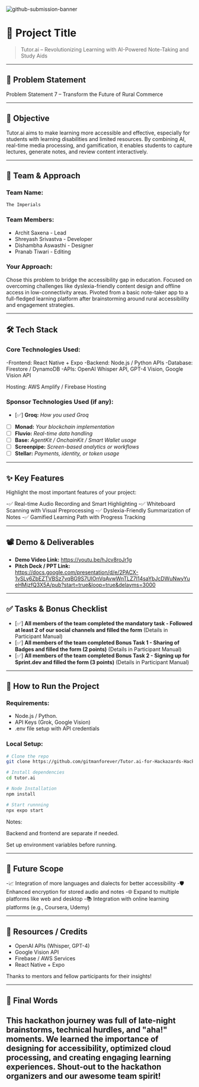 ![github-submission-banner](https://github.com/user-attachments/assets/a1493b84-e4e2-456e-a791-ce35ee2bcf2f)

# 🚀 Project Title

> Tutor.ai – Revolutionizing Learning with AI-Powered Note-Taking and Study Aids

---

## 📌 Problem Statement

Problem Statement 7 – Transform the Future of Rural Commerce


---

## 🎯 Objective

Tutor.ai aims to make learning more accessible and effective, especially for students with learning disabilities and limited resources.
By combining AI, real-time media processing, and gamification, it enables students to capture lectures, generate notes, and review content interactively.

---

## 🧠 Team & Approach

### Team Name:  
`The Imperials`

### Team Members:  

- Archit Saxena -  Lead
- Shreyash Srivastva  - Developer 
- Dishambha Aswasthi - Designer
- Pranab Tiwari - Editing 

### Your Approach:  
Chose this problem to bridge the accessibility gap in education.
Focused on overcoming challenges like dyslexia-friendly content design and offline access in low-connectivity areas.
Pivoted from a basic note-taker app to a full-fledged learning platform after brainstorming around rural accessibility and engagement strategies.

---

## 🛠️ Tech Stack

### Core Technologies Used:
-Frontend: React Native + Expo
-Backend: Node.js / Python APIs
-Database: Firestore / DynamoDB
-APIs: OpenAI Whisper API, GPT-4 Vision, Google Vision API

Hosting: AWS Amplify / Firebase Hosting
### Sponsor Technologies Used (if any):
- [✅] **Groq:** _How you used Groq_  
- [ ] **Monad:** _Your blockchain implementation_  
- [ ] **Fluvio:** _Real-time data handling_  
- [ ] **Base:** _AgentKit / OnchainKit / Smart Wallet usage_  
- [ ] **Screenpipe:** _Screen-based analytics or workflows_  
- [ ] **Stellar:** _Payments, identity, or token usage_
---

## ✨ Key Features

Highlight the most important features of your project:

-✅ Real-time Audio Recording and Smart Highlighting
-✅ Whiteboard Scanning with Visual Preprocessing
-✅ Dyslexia-Friendly Summarization of Notes
-✅ Gamified Learning Path with Progress Tracking

---

## 📽️ Demo & Deliverables

- **Demo Video Link:** https://youtu.be/hJcv8roJr1g 
- **Pitch Deck / PPT Link:** https://docs.google.com/presentation/d/e/2PACX-1vSLy6ZbEZTVBSz7vqBG9S7UIOnVqAvwWnTLZ7I14saYbJcDWuNwyYueHMjzfQ3X5A/pub?start=true&loop=true&delayms=3000

---

## ✅ Tasks & Bonus Checklist

- [✅] **All members of the team completed the mandatory task - Followed at least 2 of our social channels and filled the form** (Details in Participant Manual)  
- [✅] **All members of the team completed Bonus Task 1 - Sharing of Badges and filled the form (2 points)**  (Details in Participant Manual)
- [✅] **All members of the team completed Bonus Task 2 - Signing up for Sprint.dev and filled the form (3 points)**  (Details in Participant Manual)

---

## 🧪 How to Run the Project

### Requirements:
- Node.js / Python.
- API Keys (Grok, Google Vision)
- .env file setup with API credentials

### Local Setup:
```bash
# Clone the repo
git clone https://github.com/gitmanforever/Tutor.ai-for-Hackazards-Hackathon

# Install dependencies
cd tutor.ai

# Node Installation
npm install

# Start runnning
npx expo start
```

Notes:

Backend and frontend are separate if needed.

Set up environment variables before running.

---

## 🧬 Future Scope
-📈 Integration of more languages and dialects for better accessibility
-🛡️ Enhanced encryption for stored audio and notes
-🌐 Expand to multiple platforms like web and desktop
-📚 Integration with online learning platforms (e.g., Coursera, Udemy)
 
---

## 📎 Resources / Credits

- OpenAI APIs (Whisper, GPT-4)
- Google Vision API
- Firebase / AWS Services
- React Native + Expo

Thanks to mentors and fellow participants for their insights!

---

## 🏁 Final Words

This hackathon journey was full of late-night brainstorms, technical hurdles, and "aha!" moments.
We learned the importance of designing for accessibility, optimized cloud processing, and creating engaging learning experiences.
Shout-out to the hackathon organizers and our awesome team spirit!
---
